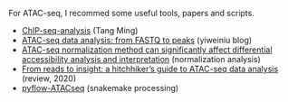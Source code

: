 For ATAC-seq, I recommed some useful tools, papers and scripts.

- [ChIP-seq-analysis](https://github.com/crazyhottommy/ChIP-seq-analysis) (Tang Ming)
- [ATAC-seq data analysis: from FASTQ to peaks](https://yiweiniu.github.io/blog/2019/03/ATAC-seq-data-analysis-from-FASTQ-to-peaks/) (yiweiniu blog)
- [ATAC-seq normalization method can significantly affect differential accessibility analysis and interpretation](https://epigeneticsandchromatin.biomedcentral.com/articles/10.1186/s13072-020-00342-y) (normalization analysis)
- [From reads to insight: a hitchhiker’s guide to ATAC-seq data analysis](https://genomebiology.biomedcentral.com/articles/10.1186/s13059-020-1929-3#Fig1) (review, 2020)
- [pyflow-ATACseq](https://github.com/crazyhottommy/pyflow-ATACseq) (snakemake processing)
